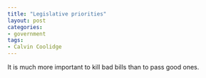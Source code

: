```yaml
---
title: "Legislative priorities"
layout: post
categories:
- government
tags:
- Calvin Coolidge
---
```


It is much more important to kill bad bills than to pass good ones.
